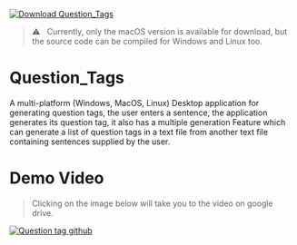 [![Download Question_Tags](https://a.fsdn.com/con/app/sf-download-button)](https://sourceforge.net/projects/question-tags/files/latest/download)

>⚠️ &nbsp;&nbsp;Currently, only the macOS version is available for download, but the source code can be compiled for Windows and Linux too.

# Question_Tags
A multi-platform (Windows, MacOS, Linux) Desktop application for generating question tags, the user enters a sentence, the application generates its question tag, it also has a multiple generation Feature which can generate a list of question tags in a text file from another text file containing sentences supplied by the user.<br>

# Demo Video
>Clicking on the image below will take you to the video on google drive.

[![Question tag github](https://a.fsdn.com/con/app/proj/question-tags/screenshots/Capture%20d%E2%80%99e%CC%81cran%202020-06-17%20a%CC%80%2001.10.33.png/max/max/1)](https://drive.google.com/file/d/1rOUr5hKJm-2CFF3KDjvhmcj576gkCU61/preview)

